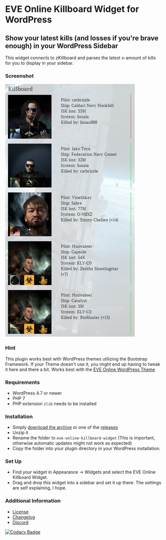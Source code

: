 # EVE Online Killboard Widget for WordPress

## Show your latest kills (and losses if you're brave enough) in your WordPress Sidebar

This widget connects to zKillboard and parses the latest x-amount of kills for you to display in your sidebar.

### Screenshot
![](images/widget.jpg)

### Hint
This plugin works best with WordPress themes utilizing the Bootstrap Framework. If your Theme doesn't use it, you might end up having to tweak it here and there a bit.
Works best with the [EVE Online WordPress Theme](https://github.com/ppfeufer/eve-online-wordpress-theme)

### Requirements
- WordPress 4.7 or newer
- PHP 7
- PHP extension `zlib` needs to be installed

### Installation
- Simply [download the archive](https://github.com/ppfeufer/eve-online-killboard-widget/archive/master.zip) or one of the [releases](https://github.com/ppfeufer/eve-online-killboard-widget/releases)
- Unzip it
- Rename the folder to `eve-online-killboard-widget` (This is important, otherwise automatic updates might not work as expected)
- Copy the folder into your plugin directory in your WordPress installation.

### Set Up
- Find your widget in Appearance -> Widgets and select the EVE Online Killboard Widget.
- Drag and drop this widget into a sidebar and set it up there. The settings are self explaining, I hope.

### Additional Information
- [License](LICENSE)
- [Changelog](CHANGELOG.md)
- [Discord](https://discord.gg/YymuCZa)

[![Codacy Badge](https://api.codacy.com/project/badge/Grade/09f9a24507f1428cb4f92902d8af332c)](https://www.codacy.com/app/ppfeufer/eve-online-killboard-widget?utm_source=github.com&amp;utm_medium=referral&amp;utm_content=ppfeufer/eve-online-killboard-widget&amp;utm_campaign=Badge_Grade)
